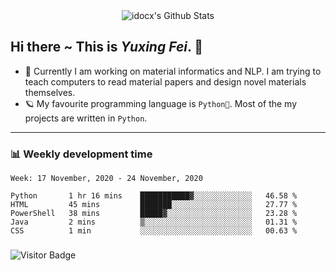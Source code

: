 <div align="center">
    <img align="center" src="https://github-readme-stats.vercel.app/api?username=idocx&show_icons=true&hide_border=true" alt="idocx's Github Stats"></img>
</div>

## Hi there ~ This is *Yuxing Fei*. ‍👋

- 🚀 Currently I am working on material informatics and NLP. I am trying to teach computers to read material papers and design novel materials themselves.
- 🪐 My favourite programming language is `Python🐍`. Most of the my projects are written in `Python`.

---

### 📊 Weekly development time
<!--START_SECTION:waka-->
```text
Week: 17 November, 2020 - 24 November, 2020

Python       1 hr 16 mins    ███████████▓░░░░░░░░░░░░░   46.58 % 
HTML         45 mins         ███████░░░░░░░░░░░░░░░░░░   27.77 % 
PowerShell   38 mins         █████▓░░░░░░░░░░░░░░░░░░░   23.28 % 
Java         2 mins          ▒░░░░░░░░░░░░░░░░░░░░░░░░   01.31 % 
CSS          1 min           ░░░░░░░░░░░░░░░░░░░░░░░░░   00.63 % 
```
<!--END_SECTION:waka-->

### 

![Visitor Badge](https://visitor-badge.laobi.icu/badge?page_id=idocx.idocx)